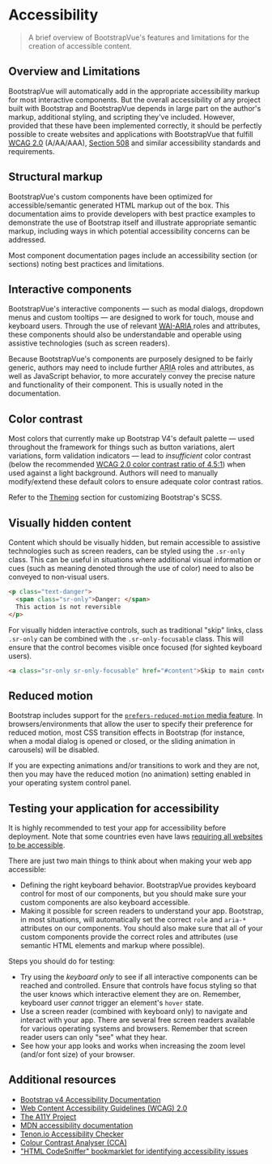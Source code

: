 # Accessibility

> A brief overview of BootstrapVue's features and limitations for the creation of accessible
> content.

## Overview and Limitations

BootstrapVue will automatically add in the appropriate accessibility markup for most interactive
components. But the overall accessibility of any project built with Bootstrap and BootstrapVue
depends in large part on the author's markup, additional styling, and scripting they've included.
However, provided that these have been implemented correctly, it should be perfectly possible to
create websites and applications with BootstrapVue that fulfill
<a href="https://www.w3.org/TR/WCAG20/" target="_blank" rel="noopener">
<abbr title="Web Content Accessibility Guidelines">WCAG</abbr> 2.0</a> (A/AA/AAA),
<a href="https://www.section508.gov/" target="_blank" rel="noopener">Section 508</a> and similar
accessibility standards and requirements.

## Structural markup

BootstrapVue's custom components have been optimized for accessible/semantic generated HTML markup
out of the box. This documentation aims to provide developers with best practice examples to
demonstrate the use of Bootstrap itself and illustrate appropriate semantic markup, including ways
in which potential accessibility concerns can be addressed.

Most component documentation pages include an accessibility section (or sections) noting best
practices and limitations.

## Interactive components

BootstrapVue's interactive components — such as modal dialogs, dropdown menus and custom tooltips —
are designed to work for touch, mouse and keyboard users. Through the use of relevant
<a href="https://www.w3.org/WAI/standards-guidelines/aria/" target="_blank" rel="noopener">
<abbr title="Web Accessibility Initiative">WAI</abbr>-<abbr title="Accessible Rich Internet Applications">ARIA</abbr>
</a> roles and attributes, these components should also be understandable and operable using
assistive technologies (such as screen readers).

Because BootstrapVue's components are purposely designed to be fairly generic, authors may need to
include further <abbr title="Accessible Rich Internet Applications">ARIA</abbr> roles and
attributes, as well as JavaScript behavior, to more accurately convey the precise nature and
functionality of their component. This is usually noted in the documentation.

## Color contrast

Most colors that currently make up Bootstrap V4's default palette — used throughout the framework
for things such as button variations, alert variations, form validation indicators — lead to
<em>insufficient</em> color contrast (below the recommended
[WCAG 2.0 color contrast ratio of 4.5:1](https://www.w3.org/TR/UNDERSTANDING-WCAG20/visual-audio-contrast-contrast.html))
when used against a light background. Authors will need to manually modify/extend these default
colors to ensure adequate color contrast ratios.

Refer to the [Theming](/docs/reference/theming) section for customizing Bootstrap's SCSS.

## Visually hidden content

Content which should be visually hidden, but remain accessible to assistive technologies such as
screen readers, can be styled using the `.sr-only` class. This can be useful in situations where
additional visual information or cues (such as meaning denoted through the use of color) need to
also be conveyed to non-visual users.

```html
<p class="text-danger">
  <span class="sr-only">Danger: </span>
  This action is not reversible
</p>
```

For visually hidden interactive controls, such as traditional "skip" links, class `.sr-only` can be
combined with the `.sr-only-focusable` class. This will ensure that the control becomes visible once
focused (for sighted keyboard users).

```html
<a class="sr-only sr-only-focusable" href="#content">Skip to main content</a>
```

## Reduced motion

Bootstrap includes support for the
[`prefers-reduced-motion` media feature](https://drafts.csswg.org/mediaqueries-5/#prefers-reduced-motion).
In browsers/environments that allow the user to specify their preference for reduced motion, most
CSS transition effects in Bootstrap (for instance, when a modal dialog is opened or closed, or the
sliding animation in carousels) will be disabled.

If you are expecting animations and/or transitions to work and they are not, then you may have the
reduced motion (no animation) setting enabled in your operating system control panel.

## Testing your application for accessibility

It is highly recommended to test your app for accessibility before deployment. Note that some
countries even have laws
[requiring all websites to be accessible](https://webaim.org/articles/laws/world/).

There are just two main things to think about when making your web app accessible:

- Defining the right keyboard behavior. BootstrapVue provides keyboard control for most of our
  components, but you should make sure your custom components are also keyboard accessible.
- Making it possible for screen readers to understand your app. Bootstrap, in most situations, will
  automatically set the correct `role` and `aria-*` attributes on our components. You should also
  make sure that all of your custom components provide the correct roles and attributes (use
  semantic HTML elements and markup where possible).

Steps you should do for testing:

- Try using the _keyboard only_ to see if all interactive components can be reached and controlled.
  Ensure that controls have focus styling so that the user knows which interactive element they are
  on. Remember, keyboard user _cannot_ trigger an element's `hover` state.
- Use a screen reader (combined with keyboard only) to navigate and interact with your app. There
  are several free screen readers available for various operating systems and browsers. Remember
  that screen reader users can only "see" what they hear.
- See how your app looks and works when increasing the zoom level (and/or font size) of your
  browser.

## Additional resources

- [Bootstrap v4 Accessibility Documentation](https://getbootstrap.com/docs/4.4/getting-started/accessibility/)
- [Web Content Accessibility Guidelines (WCAG) 2.0](https://www.w3.org/TR/WCAG20/)
- [The A11Y Project](https://a11yproject.com/)
- [MDN accessibility documentation](https://developer.mozilla.org/en-US/docs/Web/Accessibility)
- [Tenon.io Accessibility Checker](https://tenon.io/)
- [Colour Contrast Analyser (CCA)](https://developer.paciellogroup.com/resources/contrastanalyser/)
- ["HTML CodeSniffer" bookmarklet for identifying accessibility issues](https://github.com/squizlabs/HTML_CodeSniffer)
